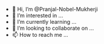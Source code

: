 - 👋 Hi, I’m @Pranjal-Nobel-Mukherji
- 👀 I’m interested in ...
- 🌱 I’m currently learning ...
- 💞️ I’m looking to collaborate on ...
- 📫 How to reach me ...

<!---
Pranjal-Nobel-Mukherji/Pranjal-Nobel-Mukherji is a ✨ special ✨ repository because its `README.md` (this file) appears on your GitHub profile.
You can click the Preview link to take a look at your changes.
--->
